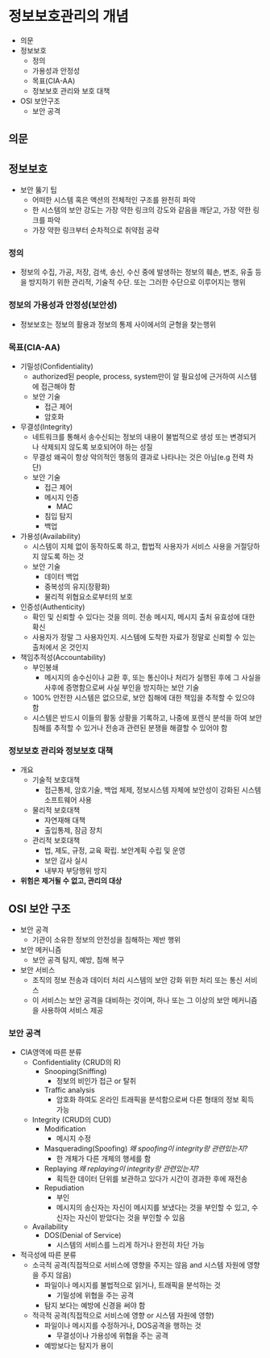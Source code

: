 # 정보보호관리의 개념

- 의문
- 정보보호
  - 정의
  - 가용성과 안정성
  - 목표(CIA-AA)
  - 정보보호 관리와 보호 대책
- OSI 보안구조
  - 보안 공격

## 의문

## 정보보호

- 보안 뚫기 팁
  - 어떠한 시스템 혹은 액션의 전체적인 구조를 완전히 파악
  - 한 시스템의 보안 강도는 가장 약한 링크의 강도와 같음을 깨닫고, 가장 약한 링크를 파악
  - 가장 약한 링크부터 순차적으로 취약점 공략

### 정의

- 정보의 수집, 가공, 저장, 검색, 송신, 수신 중에 발생하는 정보의 훼손, 변조, 유출 등을 방지하기 위한 관리적, 기술적 수단. 또는 그러한 수단으로 이루어지는 행위

### 정보의 가용성과 안정성(보안성)

- 정보보호는 정보의 활용과 정보의 통제 사이에서의 균형을 찾는행위

### 목표(CIA-AA)

- 기밀성(Confidentiality)
  - authorized된 people, process, system만이 알 필요성에 근거하여 시스템에 접근해야 함
  - 보안 기술
    - 접근 제어
    - 암호화
- 무결성(Integrity)
  - 네트워크를 통해서 송수신되는 정보의 내용이 불법적으로 생성 또는 변경되거나 삭제되지 않도록 보호되어야 하는 성질
  - 무결성 왜곡이 항상 악의적인 행동의 결과로 나타나는 것은 아님(e.g 전력 차단)
  - 보안 기술
    - 접근 제어
    - 메시지 인증
      - MAC
    - 침입 탐지
    - 백업
- 가용성(Availability)
  - 시스템이 지체 없이 동작하도록 하고, 합법적 사용자가 서비스 사용을 거절당하지 않도록 하는 것
  - 보안 기술
    - 데이터 백업
    - 중복성의 유지(장황화)
    - 물리적 위협요소로부터의 보호
- 인증성(Authenticity)
  - 확인 및 신뢰할 수 있다는 것을 의미. 전송 메시지, 메시지 출처 유효성에 대한 확신
  - 사용자가 정말 그 사용자인지. 시스템에 도착한 자료가 정말로 신뢰할 수 있는 출처에서 온 것인지
- 책임추적성(Accountability)
  - 부인봉쇄
    - 메시지의 송수신이나 교환 후, 또는 통신이나 처리가 실행된 후에 그 사실을 사후에 증명함으로써 사실 부인을 방지하는 보안 기술
  - 100% 안전한 시스템은 없으므로, 보안 침해에 대한 책임을 추적할 수 있으야 함
  - 시스템은 반드시 이들의 활동 상황을 기록하고, 나중에 포렌식 분석을 하여 보안 침해를 추적할 수 있거나 전송과 관련된 분쟁을 해결할 수 있어야 함

### 정보보호 관리와 정보보호 대책

- 개요
  - 기술적 보호대책
    - 접근통제, 암호기술, 백업 체제, 정보시스템 자체에 보안성이 강화된 시스템 소프트웨어 사용
  - 물리적 보호대책
    - 자연재해 대책
    - 출입통제, 잠금 장치
  - 관리적 보호대책
    - 법, 제도, 규정, 교육 확립. 보안계획 수립 및 운영
    - 보안 감사 실시
    - 내부자 부당행위 방지
- **위험은 제거될 수 없고, 관리의 대상**

## OSI 보안 구조

- 보안 공격
  - 기관이 소유한 정보의 안전성을 침해하는 제반 행위
- 보안 메커니즘
  - 보안 공격 탐지, 예방, 침해 복구
- 보안 서비스
  - 조직의 정보 전송과 데이터 처리 시스템의 보안 강화 위한 처리 또는 통신 서비스
  - 이 서비스는 보안 공격을 대비하는 것이며, 하나 또는 그 이상의 보안 메커니즘을 사용하여 서비스 제공

### 보안 공격

- CIA영역에 따른 분류
  - Confidentiality (CRUD의 R)
    - Snooping(Sniffing)
      - 정보의 비인가 접근 or 탈취
    - Traffic analysis
      - 암호화 하여도 온라인 트래픽을 분석함으로써 다른 형태의 정보 획득 가능
  - Integrity (CRUD의 CUD)
    - Modification
      - 메시지 수정
    - Masquerading(Spoofing) *왜 spoofing이 integrity랑 관련있는지?*
      - 한 개체가 다른 개체의 행세를 함
    - Replaying *왜 replaying이 integrity랑 관련있는지?*
      - 획득한 데이터 단위를 보관하고 있다가 시간이 경과한 후에 재전송
    - Repudiation
      - 부인
      - 메시지의 송신자는 자신이 메시지를 보냈다는 것을 부인할 수 있고, 수신자는 자신이 받았다는 것을 부인할 수 있음
  - Availability
    - DOS(Denial of Service)
      - 시스템의 서비스를 느리게 하거나 완전히 차단 가능
- 적극성에 따른 분류
  - 소극적 공격(직접적으로 서비스에 영향을 주지는 않음 and 시스템 자원에 영향을 주지 않음)
    - 파일이나 메시지를 불법적으로 읽거나, 트래픽을 분석하는 것
      - 기밀성에 위협을 주는 공격
    - 탐지 보다는 예방에 신경을 써야 함
  - 적극적 공격(직접적으로 서비스에 영향 or 시스템 자원에 영향)
    - 파일이나 메시지를 수정하거나, DOS공격을 행하는 것
      - 무결성이나 가용성에 위협을 주는 공격
    - 예방보다는 탐지가 용이
